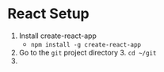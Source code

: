 # React Setup

1. Install create-react-app
	- `npm install -g create-react-app`
2. Go to the `git` project directory
	3. `cd ~/git`
3. 

<!--stackedit_data:
eyJoaXN0b3J5IjpbLTE1MzIwODAzNDQsLTQxNzI4Mjc5Nl19
-->